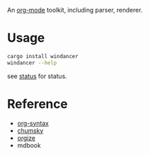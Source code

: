 An [org-mode](https://orgmode.org/) toolkit, including parser, renderer.

# Usage

``` bash
cargo install windancer
windancer --help
```

see [status](docs/status.md) for status.

# Reference

- [org-syntax](https://orgmode.org/worg/org-syntax.html)
- [chumsky](https://github.com/zesterer/chumsky)
- [orgize](https://github.com/tfeldmann/organize)
- mdbook
